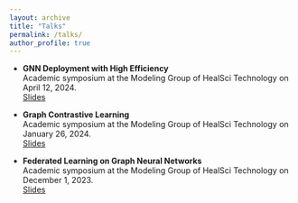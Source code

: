 ```yaml
---
layout: archive
title: "Talks"
permalink: /talks/
author_profile: true
---
```


* **GNN Deployment with High Efficiency** <br/>
  Academic symposium at the Modeling Group of HealSci Technology on April 12, 2024. <br/>
  <a href="https://wuyucheng2002.github.io/files/20240412_GNN_Deployment.pdf" target="_blank">Slides</a>
  
* **Graph Contrastive Learning** <br/>
  Academic symposium at the Modeling Group of HealSci Technology on January 26, 2024. <br/>
  <a href="https://wuyucheng2002.github.io/files/20240126_GCL.pdf" target="_blank">Slides</a>
  
* **Federated Learning on Graph Neural Networks** <br/>
  Academic symposium at the Modeling Group of HealSci Technology on December 1, 2023. <br/>
  <a href="https://wuyucheng2002.github.io/files/20231201_FL_GNN.pdf" target="_blank">Slides</a>

